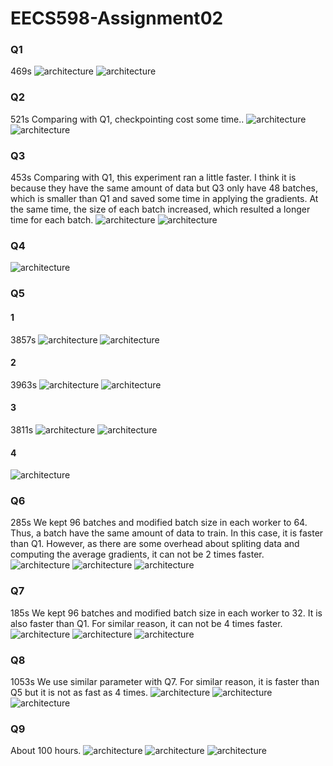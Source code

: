 # EECS598-Assignment02
### Q1
469s
![architecture](./plots/cpu_q1.png)
![architecture](./plots/mem_q1.png)

### Q2
521s
Comparing with Q1, checkpointing cost some time..
![architecture](./plots/cpu_q2.png)
![architecture](./plots/mem_q2.png)

### Q3
453s
Comparing with Q1, this experiment ran a little faster. I think it is because they have the same amount of data but Q3 only have 48 batches, which is smaller than Q1 and saved some time in applying the gradients. At the same time, the size of each batch increased, which resulted a longer time for each batch.
![architecture](./plots/cpu_q3.png)
![architecture](./plots/mem_q3.png)

### Q4
![architecture](./fig/tensorboard_q4.png)

### Q5
#### 1
3857s
![architecture](./plots/cpu_vgg_q1.png)
![architecture](./plots/mem_vgg_q1.png)

#### 2
3963s
![architecture](./plots/cpu_vgg_q2.png)
![architecture](./plots/mem_vgg_q2.png)

#### 3
3811s
![architecture](./plots/cpu_vgg_q3.png)
![architecture](./plots/mem_vgg_q3.png)

#### 4
![architecture](./fig/tensorboard_q5.png)

### Q6
285s
We kept 96 batches and modified batch size in each worker to 64. Thus, a batch have the same amount of data to train. In this case, it is faster than Q1. However, as there are some overhead about spliting data and computing the average gradients, it can not be 2 times faster.
![architecture](./plots/cpu_q6.png)
![architecture](./plots/mem_q6.png)
![architecture](./fig/tensorboard_q6.png)

### Q7
185s
We kept 96 batches and modified batch size in each worker to 32. It is also faster than Q1. For similar reason, it can not be 4 times faster.
![architecture](./plots/cpu_q7.png)
![architecture](./plots/mem_q7.png)
![architecture](./fig/tensorboard_q7.png)

### Q8
1053s
We use similar parameter with Q7. For similar reason, it is faster than Q5 but it is not as fast as 4 times.
![architecture](./plots/cpu_q8.png)
![architecture](./plots/mem_q8.png)
![architecture](./fig/tensorboard_q8.png)

### Q9
About 100 hours.
![architecture](./plots/cpu_q9.png)
![architecture](./plots/mem_q9.png)
![architecture](./fig/tensorboard_q9.png)
